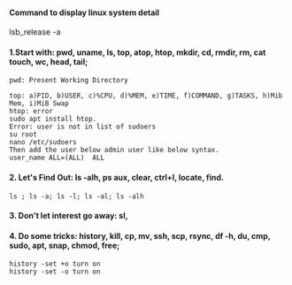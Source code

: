 #### Command to display linux system detail
lsb_release -a
#### 1.Start with: pwd, uname, ls, top, atop, htop, mkdir, cd, rmdir, rm, cat touch, wc, head, tail;
```
pwd: Present Working Directory

top: a)PID, b)USER, c)%CPU, d)%MEM, e)TIME, f)COMMAND, g)TASKS, h)Mib Mem, i)MiB Swap 
htop: error
sudo apt install htop.
Error: user is not in list of sudoers
su root 
nano /etc/sudoers
Then add the user below admin user like below syntax.
user_name ALL=(ALL)  ALL
```
#### 2. Let's Find Out: ls -alh, ps aux, clear, ctrl+l, locate, find.
```ls ; ls -a; ls -l; ls -al; ls -alh```

#### 3.   Don't let interest go away: sl,
#### 4.   Do some tricks: history, kill, cp, mv, ssh, scp, rsync, df -h, du, cmp, sudo, apt, snap, chmod, free;
```history
history -set +o turn on
history -set -o turn on
```
